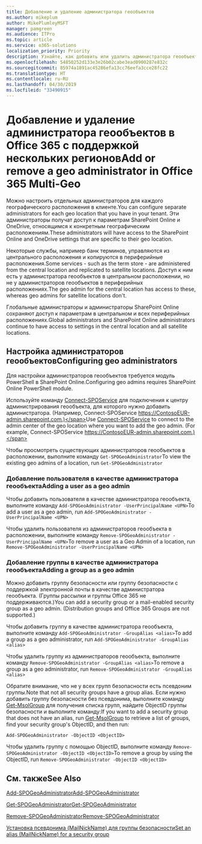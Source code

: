 ```yaml
---
title: Добавление и удаление администратора геообъектов
ms.author: mikeplum
author: MikePlumleyMSFT
manager: pamgreen
ms.audience: ITPro
ms.topic: article
ms.service: o365-solutions
localization_priority: Priority
description: Узнайте, как добавить или удалить администратора геообъектов в Office 365 с поддержкой нескольких регионов.
ms.openlocfilehash: 54850252d133e3e26b02cabe3ead0900287e832c
ms.sourcegitcommit: 85974a1891ac45286efa13cc76eefa3cce28fc22
ms.translationtype: HT
ms.contentlocale: ru-RU
ms.lasthandoff: 04/30/2019
ms.locfileid: "33490915"
---
```

# <a name="add-or-remove-a-geo-administrator-in-office-365-multi-geo"></a><span data-ttu-id="aff15-103">Добавление и удаление администратора геообъектов в Office 365 с поддержкой нескольких регионов</span><span class="sxs-lookup"><span data-stu-id="aff15-103">Add or remove a geo administrator in Office 365 Multi-Geo</span></span>

<span data-ttu-id="aff15-104">Можно настроить отдельных администраторов для каждого географического расположения в клиенте.</span><span class="sxs-lookup"><span data-stu-id="aff15-104">You can configure separate administrators for each geo location that you have in your tenant.</span></span> <span data-ttu-id="aff15-105">Эти администраторы получат доступ к параметрам SharePoint Online и OneDrive, относящимся к конкретным географическим расположениям.</span><span class="sxs-lookup"><span data-stu-id="aff15-105">These administrators will have access to the SharePoint Online and OneDrive settings that are specific to their geo location.</span></span>

<span data-ttu-id="aff15-106">Некоторые службы, например банк терминов, управляются из центрального расположения и копируются в периферийные расположения.</span><span class="sxs-lookup"><span data-stu-id="aff15-106">Some services - such as the term store - are administered from the central location and replicated to satellite locations.</span></span> <span data-ttu-id="aff15-107">Доступ к ним есть у администратора геообъектов в центральном расположении, но не у администраторов геообъектов в периферийных расположениях.</span><span class="sxs-lookup"><span data-stu-id="aff15-107">The geo admin for the central location has access to these, whereas geo admins for satellite locations don't.</span></span>

<span data-ttu-id="aff15-108">Глобальные администраторы и администраторы SharePoint Online сохраняют доступ к параметрам в центральном и всех периферийных расположениях.</span><span class="sxs-lookup"><span data-stu-id="aff15-108">Global administrators and SharePoint Online administrators continue to have access to settings in the central location and all satellite locations.</span></span>

## <a name="configuring-geo-administrators"></a><span data-ttu-id="aff15-109">Настройка администраторов геообъектов</span><span class="sxs-lookup"><span data-stu-id="aff15-109">Configuring geo administrators</span></span>

<span data-ttu-id="aff15-110">Для настройки администраторов геообъектов требуется модуль PowerShell в SharePoint Online.</span><span class="sxs-lookup"><span data-stu-id="aff15-110">Configuring geo admins requires SharePoint Online PowerShell module.</span></span>

<span data-ttu-id="aff15-111">Используйте команду [Connect-SPOService](https://docs.microsoft.com/powershell/module/sharepoint-online/Connect-SPOService) для подключения к центру администрирования геообъекта, для которого нужно добавить администратора. (Например, Connect-SPOService https://ContosoEUR-admin.sharepoint.com.)</span><span class="sxs-lookup"><span data-stu-id="aff15-111">Use [Connect-SPOService](https://docs.microsoft.com/powershell/module/sharepoint-online/Connect-SPOService) to connect to the admin center of the geo location where you want to add the geo admin. (For example, Connect-SPOService  https://ContosoEUR-admin.sharepoint.com.)</span></span>

<span data-ttu-id="aff15-112">Чтобы просмотреть существующих администраторов геообъектов в расположении, выполните команду `Get-SPOGeoAdministrator`</span><span class="sxs-lookup"><span data-stu-id="aff15-112">To view the existing geo admins of a location, run `Get-SPOGeoAdministrator`</span></span>

### <a name="adding-a-user-as-a-geo-admin"></a><span data-ttu-id="aff15-113">Добавление пользователя в качестве администратора геообъекта</span><span class="sxs-lookup"><span data-stu-id="aff15-113">Adding a user as a geo admin</span></span>

<span data-ttu-id="aff15-114">Чтобы добавить пользователя в качестве администратора геообъекта, выполните команду `Add-SPOGeoAdministrator -UserPrincipalName <UPN>`</span><span class="sxs-lookup"><span data-stu-id="aff15-114">To add a user as a geo admin, run `Add-SPOGeoAdministrator -UserPrincipalName <UPN>`</span></span>

<span data-ttu-id="aff15-115">Чтобы удалить пользователя из администраторов геообъекта в расположении, выполните команду `Remove-SPOGeoAdministrator -UserPrincipalName <UPN>`</span><span class="sxs-lookup"><span data-stu-id="aff15-115">To remove a user as a Geo Admin of a location, run  `Remove-SPOGeoAdministrator -UserPrincipalName <UPN>`</span></span>

### <a name="adding-a-group-as-a-geo-admin"></a><span data-ttu-id="aff15-116">Добавление группы в качестве администратора геообъекта</span><span class="sxs-lookup"><span data-stu-id="aff15-116">Adding a group as a geo admin</span></span>

<span data-ttu-id="aff15-117">Можно добавить группу безопасности или группу безопасности с поддержкой электронной почты в качестве администратора геообъекта. (Группы рассылки и группы Office 365 не поддерживаются.)</span><span class="sxs-lookup"><span data-stu-id="aff15-117">You can add a security group or a mail-enabled security group as a geo admin. (Distribution groups and Office 365 Groups are not supported.)</span></span>

<span data-ttu-id="aff15-118">Чтобы добавить группу в качестве администратора геообъекта, выполните команду `Add-SPOGeoAdministrator -GroupAlias <alias>`</span><span class="sxs-lookup"><span data-stu-id="aff15-118">To add a group as a geo administrator, run `Add-SPOGeoAdministrator -GroupAlias <alias>`</span></span>

<span data-ttu-id="aff15-119">Чтобы удалить группу из администраторов геообъекта, выполните команду `Remove-SPOGeoAdministrator -GroupAlias <alias>`</span><span class="sxs-lookup"><span data-stu-id="aff15-119">To remove a group as a geo administrator, run `Remove-SPOGeoAdministrator -GroupAlias <alias>`</span></span>

<span data-ttu-id="aff15-120">Обратите внимание, что не у всех групп безопасности есть псевдоним группы.</span><span class="sxs-lookup"><span data-stu-id="aff15-120">Note that not all security groups have a group alias.</span></span> <span data-ttu-id="aff15-121">Если нужно добавить группу безопасности без псевдонима, выполните команду [Get-MsolGroup](https://docs.microsoft.com/ru-RU/powershell/module/msonline/get-msolgroup) для получения списка групп, найдите ObjectID группы безопасности и выполните команду:</span><span class="sxs-lookup"><span data-stu-id="aff15-121">If you want to add a security group that does not have an alias, run [Get-MsolGroup](https://docs.microsoft.com/ru-RU/powershell/module/msonline/get-msolgroup) to retrieve a list of groups, find your security group's ObjectID, and then run:</span></span>

`Add-SPOGeoAdministrator -ObjectID <ObjectID>`

<span data-ttu-id="aff15-122">Чтобы удалить группу с помощью ObjectID, выполните команду `Remove-SPOGeoAdministrator -ObjectID <ObjectID>`</span><span class="sxs-lookup"><span data-stu-id="aff15-122">To remove a group by using the ObjectID, run `Remove-SPOGeoAdministrator -ObjectID <ObjectID>`</span></span>

## <a name="see-also"></a><span data-ttu-id="aff15-123">См. также</span><span class="sxs-lookup"><span data-stu-id="aff15-123">See Also</span></span>

[<span data-ttu-id="aff15-124">Add-SPOGeoAdministrator</span><span class="sxs-lookup"><span data-stu-id="aff15-124">Add-SPOGeoAdministrator</span></span>](https://docs.microsoft.com/powershell/module/sharepoint-online/add-spogeoadministrator)

[<span data-ttu-id="aff15-125">Get-SPOGeoAdministrator</span><span class="sxs-lookup"><span data-stu-id="aff15-125">Get-SPOGeoAdministrator</span></span>](https://docs.microsoft.com/powershell/module/sharepoint-online/get-spogeoadministrator)

[<span data-ttu-id="aff15-126">Remove-SPOGeoAdministrator</span><span class="sxs-lookup"><span data-stu-id="aff15-126">Remove-SPOGeoAdministrator</span></span>](https://docs.microsoft.com/powershell/module/sharepoint-online/remove-spogeoadministrator)

[<span data-ttu-id="aff15-127">Установка псевдонима (MailNickName) для группы безопасности</span><span class="sxs-lookup"><span data-stu-id="aff15-127">Set an alias (MailNickName) for a security group</span></span>](https://docs.microsoft.com/ru-RU/powershell/module/azuread/set-azureadgroup)